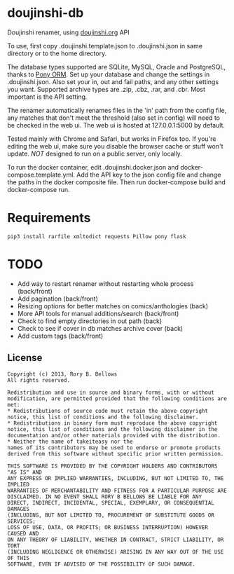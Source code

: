 # doujinshi-db

Doujinshi renamer, using [doujinshi.org](http://www.doujinshi.org) API

To use, first copy .doujinshi.template.json to .doujinshi.json in same directory or to the home directory.

The database types supported are SQLite, MySQL, Oracle and PostgreSQL, thanks to [Pony ORM](https://github.com/ponyorm/pony/). Set up your database and change the settings in .doujinshi.json. Also set your in, out and fail paths, and any other settings you want. Supported archive types are .zip, .cbz, .rar, and .cbr. Most important is the API setting.

The renamer automatically renames files in the 'in' path from the config file, any matches that don't meet the threshold (also set in config) will need to be checked in the web ui. The web ui is hosted at 127.0.0.1:5000 by default.

Tested mainly with Chrome and Safari, but works in Firefox too. If you're editing the web ui, make sure you disable the browser cache or stuff won't update. *NOT* designed to run on a public server, only locally.

To run the docker container, edit .doujinshi.docker.json and docker-compose.template.yml. Add the API key to the json config file and change the paths in the docker composite file. Then run docker-compose build and docker-compose run.

# Requirements

```
pip3 install rarfile xmltodict requests Pillow pony flask
```

# TODO

- Add way to restart renamer without restarting whole process (back/front)
- Add pagination (back/front)
- Resizing options for better matches on comics/anthologies (back)
- More API tools for manual additions/search (back/front)
- Check to find empty directories in out path (back)
- Check to see if cover in db matches archive cover (back)
- Add custom tags (back/front)

## License

```
Copyright (c) 2013, Rory B. Bellows 
All rights reserved.

Redistribution and use in source and binary forms, with or without
modification, are permitted provided that the following conditions are met:
* Redistributions of source code must retain the above copyright
notice, this list of conditions and the following disclaimer.
* Redistributions in binary form must reproduce the above copyright
notice, this list of conditions and the following disclaimer in the
documentation and/or other materials provided with the distribution.
* Neither the name of takeiteasy nor the
names of its contributors may be used to endorse or promote products
derived from this software without specific prior written permission.

THIS SOFTWARE IS PROVIDED BY THE COPYRIGHT HOLDERS AND CONTRIBUTORS "AS IS" AND
ANY EXPRESS OR IMPLIED WARRANTIES, INCLUDING, BUT NOT LIMITED TO, THE IMPLIED
WARRANTIES OF MERCHANTABILITY AND FITNESS FOR A PARTICULAR PURPOSE ARE
DISCLAIMED. IN NO EVENT SHALL RORY B BELLOWS BE LIABLE FOR ANY
DIRECT, INDIRECT, INCIDENTAL, SPECIAL, EXEMPLARY, OR CONSEQUENTIAL DAMAGES
(INCLUDING, BUT NOT LIMITED TO, PROCUREMENT OF SUBSTITUTE GOODS OR SERVICES;
LOSS OF USE, DATA, OR PROFITS; OR BUSINESS INTERRUPTION) HOWEVER CAUSED AND
ON ANY THEORY OF LIABILITY, WHETHER IN CONTRACT, STRICT LIABILITY, OR TORT
(INCLUDING NEGLIGENCE OR OTHERWISE) ARISING IN ANY WAY OUT OF THE USE OF THIS
SOFTWARE, EVEN IF ADVISED OF THE POSSIBILITY OF SUCH DAMAGE.
```
